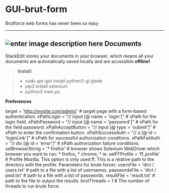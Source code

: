 GUI-brut-form
===================

Brutforce web forms has never been so easy

----------

![enter image description here](http://im2.ezgif.com/tmp/ezgif.com-7253c0ed59.gif)
Documents
-------------

StackEdit stores your documents in your browser, which means all your documents are automatically saved locally and are accessible **offline!**

> **Install:**

> - sudo apt-get install python3-gi glade
> - pip3 install selenium
> - python3 main.py



**Preferences**



target = 'http://mysite.com/admin/' # target page with a form-based authentication.
xPathLogin = "// input [@ name = 'login']" # xPath for the login field.
xPathPassword = "// input [@ name = 'password']" # xPath for the field password.
xPathAcceptButton = "// input [@ type = 'submit']" # xPath to enter the confirmation button.
xPathSuccessAuth = "// a [@ id = 'loginLink']" # xPath for successful authorization conditions.
xPathFailAuth = "// div [@ id = 'error']" # xPath authorization failure conditions.
selBrowserString = '* firefox' # browser shows Selenium WebDriver which browser you want to run: * firefox, * chrome, * ie.
selFFProfile = 'ff_profile' # Profile Mozilla. This option is only used ff. This is a relative path to the directory with the profile.
Parameters for brute forcer:
usersFile = 'dict / users.txt' # path to a file with a list of usernames.
passwordsFile = 'dict / pwd.txt' # path to a file with a list of passwords.
resultFile = 'result.txt' # path to the file to output the results.
brutThreads = 1 # The number of threads to run brute force.


